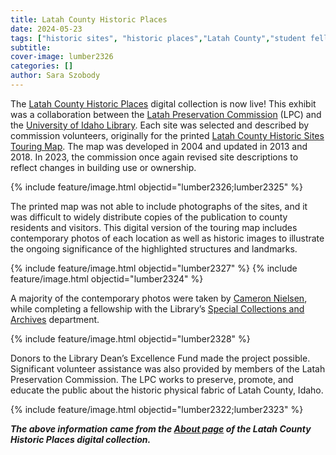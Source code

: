 ```yaml
---
title: Latah County Historic Places
date: 2024-05-23
tags: ["historic sites", "historic places","Latah County","student fellowship","fellowship"]
subtitle: 
cover-image: lumber2326
categories: []
author: Sara Szobody
---
```


The [Latah County Historic Places](https://www.lib.uidaho.edu/digital/latahsites/) digital collection is now live! This exhibit was a collaboration between the [Latah Preservation Commission](https://latahcountyid.gov/commissions/) (LPC) and the [University of Idaho Library](https://www.lib.uidaho.edu/). Each site was selected and described by commission volunteers, originally for the printed [Latah County Historic Sites Touring Map](https://www.lib.uidaho.edu/digital/latahsites/items/latahsites0093.html). The map was developed in 2004 and updated in 2013 and 2018. In 2023, the commission once again revised site descriptions to reflect changes in building use or ownership.

{% include feature/image.html objectid="lumber2326;lumber2325" %}

The printed map was not able to include photographs of the sites, and it was difficult to widely distribute copies of the publication to county residents and visitors. This digital version of the touring map includes contemporary photos of each location as well as historic images to illustrate the ongoing significance of the highlighted structures and landmarks.

{% include feature/image.html objectid="lumber2327" %}
{% include feature/image.html objectid="lumber2324" %}

A majority of the contemporary photos were taken by [Cameron Nielsen](https://archiveswest.orbiscascade.org/ark:80444/xv683911), while completing a fellowship with the Library’s [Special Collections and Archives](https://www.lib.uidaho.edu/special-collections/) department. 

{% include feature/image.html objectid="lumber2328" %}

Donors to the Library Dean’s Excellence Fund made the project possible. Significant volunteer assistance was also provided by members of the Latah Preservation Commission. The LPC works to preserve, promote, and educate the public about the historic physical fabric of Latah County, Idaho.

{% include feature/image.html objectid="lumber2322;lumber2323" %}

***The above information came from the [About page](https://www.lib.uidaho.edu/digital/latahsites/about.html) of the Latah County Historic Places digital collection.***